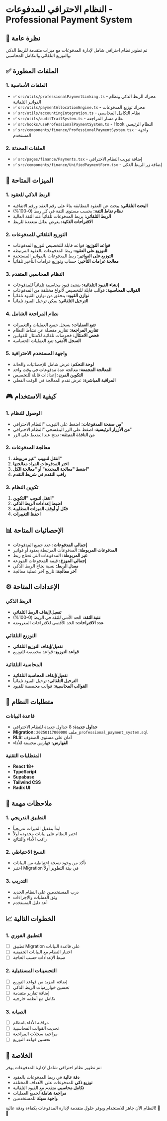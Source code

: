 # النظام الاحترافي للمدفوعات - Professional Payment System

## 🎯 نظرة عامة

تم تطوير نظام احترافي شامل لإدارة المدفوعات مع ميزات متقدمة للربط الذكي والتوزيع التلقائي والتكامل المحاسبي.

## ✅ الملفات المطورة

### 1. الملفات الأساسية
- ✅ `src/utils/professionalPaymentLinking.ts` - محرك الربط الذكي ونظام الفواتير التلقائية
- ✅ `src/utils/paymentAllocationEngine.ts` - محرك توزيع المدفوعات
- ✅ `src/utils/accountingIntegration.ts` - نظام التكامل المحاسبي
- ✅ `src/utils/auditTrailSystem.ts` - نظام مسار المراجعة
- ✅ `src/hooks/useProfessionalPaymentSystem.ts` - Hook النظام الرئيسي
- ✅ `src/components/finance/ProfessionalPaymentSystem.tsx` - واجهة المستخدم

### 2. الملفات المحدثة
- ✅ `src/pages/finance/Payments.tsx` - إضافة تبويب النظام الاحترافي
- ✅ `src/components/finance/UnifiedPaymentForm.tsx` - إضافة زر الربط الذكي

## 🚀 الميزات المتاحة

### 1. الربط الذكي للعقود
- **البحث التلقائي:** يبحث عن العقود المطابقة بناءً على رقم العقد ورقم الاتفاقية
- **نظام نقاط الثقة:** يحسب مستوى الثقة في كل ربط (0-100%)
- **الربط التلقائي:** يربط المدفوعات تلقائياً عند الثقة العالية
- **الاقتراحات الذكية:** يعرض بدائل متعددة للربط

### 2. التوزيع التلقائي للمدفوعات
- **قواعد التوزيع:** قواعد قابلة للتخصيص لتوزيع المدفوعات
- **التوزيع على العقود:** ربط المدفوعات بالعقود المرتبطة
- **التوزيع على الفواتير:** ربط المدفوعات بالفواتير المستحقة
- **معالجة غرامات التأخير:** حساب وتوزيع غرامات التأخير تلقائياً

### 3. النظام المحاسبي المتقدم
- **إنشاء القيود التلقائية:** ينشئ قيود محاسبية تلقائياً للمدفوعات
- **القوالب المحاسبية:** قوالب قابلة للتخصيص لأنواع مختلفة من المدفوعات
- **توازن القيود:** يتحقق من توازن القيود تلقائياً
- **الترحيل التلقائي:** يمكن ترحيل القيود تلقائياً

### 4. نظام المراجعة الشامل
- **تتبع العمليات:** يسجل جميع العمليات والتغييرات
- **تقارير المراجعة:** تقارير مفصلة عن نشاط النظام
- **فحص الامتثال:** فحوصات تلقائية للامتثال للقوانين
- **السجل الأمني:** تتبع العمليات الحساسة

### 5. واجهة المستخدم الاحترافية
- **لوحة التحكم:** عرض شامل للإحصائيات والحالة
- **المعالجة المجمعة:** معالجة عدة مدفوعات في وقت واحد
- **التكوين المرن:** إعدادات قابلة للتخصيص
- **المراقبة المباشرة:** عرض تقدم المعالجة في الوقت الفعلي

## 🎮 كيفية الاستخدام

### 1. الوصول للنظام
- **من صفحة المدفوعات:** اضغط على التبويب "النظام الاحترافي"
- **من الأزرار الرئيسية:** اضغط على الزر البنفسجي "النظام الاحترافي"
- **من النافذة المنبثقة:** تفتح عند الضغط على الزر

### 2. معالجة المدفوعات
1. **انتقل لتبويب "غير مربوطة"**
2. **اختر المدفوعات المراد معالجتها**
3. **اضغط "معالجة المحددة" أو "معالجة الكل"**
4. **راقب التقدم في شريط التقدم**

### 3. تكوين النظام
1. **انتقل لتبويب "التكوين"**
2. **اضبط إعدادات الربط الذكي**
3. **فعّل أو أوقف الميزات المطلوبة**
4. **احفظ التغييرات**

## 📊 الإحصائيات المتاحة

- **إجمالي المدفوعات:** عدد جميع المدفوعات
- **المدفوعات المربوطة:** المدفوعات المرتبطة بعقود أو فواتير
- **غير المربوطة:** المدفوعات التي تحتاج ربط
- **إجمالي الموزع:** قيمة المدفوعات الموزعة
- **معدل الربط:** نسبة نجاح الربط الذكي
- **آخر معالجة:** تاريخ آخر عملية معالجة

## ⚙️ الإعدادات المتاحة

### الربط الذكي
- **تفعيل/إيقاف الربط التلقائي**
- **عتبة الثقة:** الحد الأدنى للثقة في الربط (0-100%)
- **عدد الاقتراحات:** الحد الأقصى للاقتراحات المعروضة

### التوزيع التلقائي
- **تفعيل/إيقاف التوزيع التلقائي**
- **قواعد التوزيع:** قواعد مخصصة للتوزيع

### المحاسبة التلقائية
- **تفعيل/إيقاف المحاسبة التلقائية**
- **الترحيل التلقائي:** ترحيل القيود تلقائياً
- **القوالب المحاسبية:** قوالب مخصصة للقيود

## 🔧 متطلبات النظام

### قاعدة البيانات
- **جداول جديدة:** 8 جداول جديدة للنظام الاحترافي
- **Migration:** ملف `20250117000000_professional_payment_system.sql`
- **RLS:** أمان على مستوى الصفوف
- **الفهارس:** فهارس محسنة للأداء

### المتطلبات التقنية
- **React 18+**
- **TypeScript**
- **Supabase**
- **Tailwind CSS**
- **Radix UI**

## 🚨 ملاحظات مهمة

### 1. التطبيق التدريجي
- ابدأ بتفعيل الميزات تدريجياً
- اختبر النظام على بيانات محدودة أولاً
- راقب الأداء والنتائج

### 2. النسخ الاحتياطي
- تأكد من وجود نسخة احتياطية من البيانات
- اختبر Migration في بيئة التطوير أولاً

### 3. التدريب
- درب المستخدمين على النظام الجديد
- وثق العمليات والإجراءات
- أعد دليل المستخدم

## 📈 الخطوات التالية

### 1. التطبيق الفوري
- [ ] تطبيق Migration على قاعدة البيانات
- [ ] اختبار النظام مع البيانات الحقيقية
- [ ] ضبط الإعدادات حسب الحاجة

### 2. التحسينات المستقبلية
- [ ] إضافة المزيد من قواعد التوزيع
- [ ] تحسين خوارزميات الربط الذكي
- [ ] إضافة تقارير متقدمة
- [ ] تكامل مع أنظمة خارجية

### 3. الصيانة
- [ ] مراقبة الأداء بانتظام
- [ ] تحديث القوالب المحاسبية
- [ ] مراجعة سجلات المراجعة
- [ ] تحسين قواعد التوزيع

## 🎉 الخلاصة

تم تطوير نظام احترافي شامل لإدارة المدفوعات يوفر:

- **دقة عالية** في ربط المدفوعات بالعقود
- **توزيع ذكي** للمدفوعات على الأهداف المختلفة
- **تكامل محاسبي** متقدم مع القيود التلقائية
- **مراجعة شاملة** لجميع العمليات
- **واجهة سهلة** للمستخدمين

النظام الآن جاهز للاستخدام ويوفر حلول متقدمة لإدارة المدفوعات بكفاءة ودقة عالية! 🚀✨
